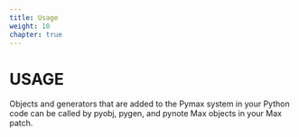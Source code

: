```yaml
---
title: Usage
weight: 10
chapter: true
---
```


# USAGE

Objects and generators that are added to the Pymax system in your Python code can be called by pyobj, pygen, and pynote Max objects in your Max patch.
